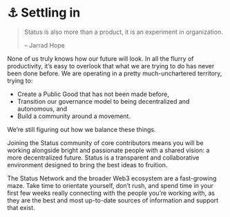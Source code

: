 # ⚓️ Settling in

> Status is also more than a product, it is an experiment in organization. 
> 
> – Jarrad Hope

None of us truly knows how our future will look. In all the flurry of productivity, it’s easy to overlook that what we are trying to do has never been done before. We are operating in a pretty much-unchartered territory, trying to:

* Create a Public Good that has not been made before,
* Transition our governance model to being decentralized and autonomous, and
* Build a community around a movement.

We’re still figuring out how we balance these things.

Joining the Status community of core contributors means you will be working alongside bright and passionate people with a shared vision: a more decentralized future. Status is a transparent and collaborative environment designed to bring the best ideas to fruition. 

The Status Network and the broader Web3 ecosystem are a fast-growing maze. Take time to orientate yourself, don’t rush, and spend time in your first few weeks really connecting with the people you’re working with, as they are the best and most up-to-date sources of information and support that exist. 
